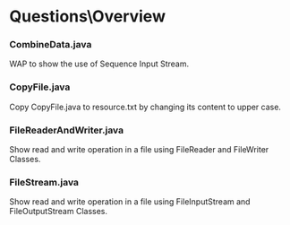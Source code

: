 # Questions\Overview 
### CombineData.java
WAP to show the use of Sequence Input Stream.
### CopyFile.java
Copy CopyFile.java to resource.txt by changing its content to upper case.
### FileReaderAndWriter.java
Show read and write operation in a file using FileReader and FileWriter Classes.
### FileStream.java
Show read and write operation in a file using FileInputStream and FileOutputStream Classes.
